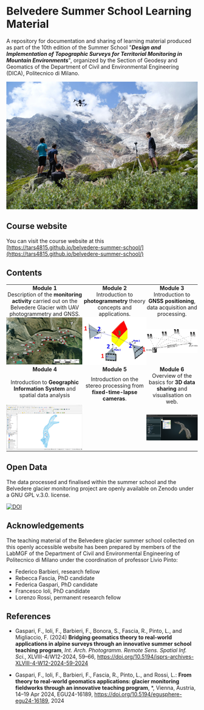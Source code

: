 # Belvedere Summer School Learning Material

A repository for documentation and sharing of learning material produced as part of the 10th edition of the Summer School "**_Design and Implementation of Topographic Surveys for Territorial Monitoring in Mountain Environments_**", organized by the Section of Geodesy and Geomatics of the Department of Civil and Environmental Engineering (DICA), Politecnico di Milano.

![Belvedere Summer School Group](img/summer-school-belvedere.jpg)

## Course website

You can visit the course website at this [https://tars4815.github.io/belvedere-summer-school/](https://tars4815.github.io/belvedere-summer-school/)

## Contents

<table>
    <tr>
        <td style="padding: 0px; text-align: center"><b>Module 1</b>
        </td>
        <td style="padding: 0px; text-align: center"><b>Module 2</b>
        </td>
        <td style="padding: 0px; text-align: center"><b>Module 3</b>
        </td>
    </tr>
    <tr>
        <td style="padding: 0px; text-align: center">Description of the <b>monitoring activity</b> carried out on the Belvedere Glacier with UAV photogrammetry and GNSS.
        </td>
        <td style="padding: 0px; text-align: center">Introduction to <b>photogrammetry</b> theory concepts and applications.
        </td>
        <td style="padding: 0px; text-align: center">Introduction to <b>GNSS positioning</b>, data acquisition and processing.
        </td>
    </tr>
    <tr>
        <td style="padding: 0px">
			<a href="https://tars4815.github.io/belvedere-summer-school/module1/module1/" target="_blank">
				<img src="docs/assets/img/module1/GNSS-survey-3.jpg" width="200px" title="GNSS survey plan of the Belvedere glacier" alt="GNSS survey plan of the Belvedere glacier"/>
			</a>
		</td>
        <td style="padding: 0px">
			<a href="https://tars4815.github.io/belvedere-summer-school/module2/module2/" target="_blank">
				<img src="docs/assets/img/module2/collinearity-elements.jpg" width="200px" title="Collinearity entities schema" alt="Collinearity entities schema"/>
			</a>
		</td>
        <td style="padding: 0px">
			<a href="https://tars4815.github.io/belvedere-summer-school/module3/module3/" target="_blank">
				<img src="docs/module3/img/relative_positioning.png" width="200px" title="Relative positioning" alt="Relative positioning"/>
			</a>
		</td>
    <tr>
    <tr>
        <td style="padding: 0px; text-align: center"><b>Module 4</b>
        </td>
        <td style="padding: 0px; text-align: center"><b>Module 5</b>
        </td>
        <td style="padding: 0px; text-align: center"><b>Module 6</b>
        </td>
    </tr>
    <tr>
        <td style="padding: 0px; text-align: center">Introduction to <b>Geographic Information System</b> and spatial data analysis
        </td>
        <td style="padding: 0px; text-align: center">Introduction on the stereo processing from <b>fixed-time-lapse cameras</b>.
        </td>
        <td style="padding: 0px; text-align: center">Overview of the basics for <b>3D data sharing</b> and visualisation on web.
        </td>
    </tr>
    <tr>
        <td style="padding: 0px">
			<a href="https://tars4815.github.io/belvedere-summer-school/module4/module4/" target="_blank">
				<img src="docs/assets/img/module4/raster-calculator-map-canvas.png" width="200px" title="GIS module" alt="GIS module"/>
			</a>
		</td>
        <td style="padding: 0px">
			<a href="https://tars4815.github.io/belvedere-summer-school/module5/module5/" target="_blank">
				<img src="" width="200px" title="" alt=""/>
			</a>
		</td>
        <td style="padding: 0px">
			<a href="https://tars4815.github.io/belvedere-summer-school/module6/module6/" target="_blank">
				<img src="docs\assets\img\module6\potree-viewer-belvedere-example.png" width="200px" title="Potree platform" alt="Potree platform"/>
			</a>
		</td>
    <tr>
</table>

## Open Data

The data processed and finalised within the summer school and the Belvedere glacier monitoring project are openly available on Zenodo under a GNU GPL v.3.0. license.

[![DOI](https://zenodo.org/badge/DOI/10.5281/zenodo.10817029.svg)](https://doi.org/10.5281/zenodo.10817029)

## Acknowledgements

The teaching material of the Belvedere glacier summer school collected on this openly accessible website has been prepared by members of the LabMGF of the Department of Civil and Environmental Engineering of Politecnico di Milano under the coordination of professor Livio Pinto:

- Federico Barbieri, research fellow
- Rebecca Fascia, PhD candidate
- Federica Gaspari, PhD candidate
- Francesco Ioli, PhD candidate
- Lorenzo Rossi, permanent research fellow

## References

- Gaspari, F., Ioli, F., Barbieri, F., Bonora, S., Fascia, R., Pinto, L., and Migliaccio, F. (2024) **Bridging geomatics theory to real-world applications in alpine surveys through an innovative summer school teaching program**, *Int. Arch. Photogramm. Remote Sens. Spatial Inf. Sci.*, XLVIII-4/W12-2024, 59–66, https://doi.org/10.5194/isprs-archives-XLVIII-4-W12-2024-59-2024 

- Gaspari, F., Ioli, F., Barbieri, F., Fascia, R., Pinto, L., and Rossi, L.: **From theory to real-world geomatics applications: glacier monitoring fieldworks through an innovative teaching program**, \*, Vienna, Austria, 14–19 Apr 2024, EGU24-16189, https://doi.org/10.5194/egusphere-egu24-16189, 2024
